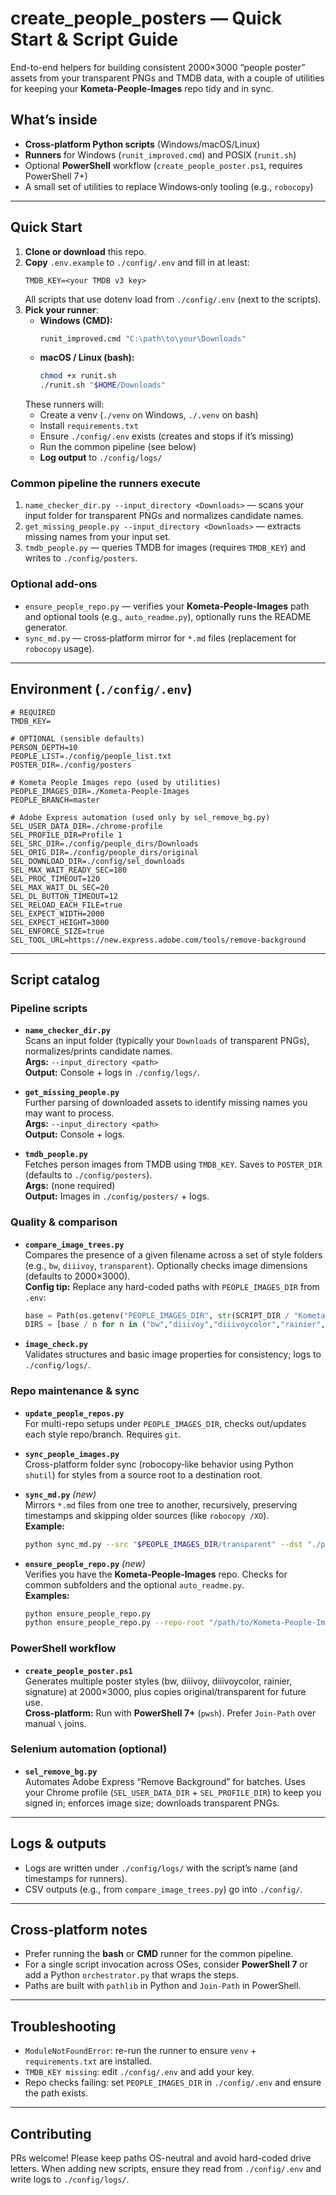 # create_people_posters — Quick Start & Script Guide

End-to-end helpers for building consistent 2000×3000 “people poster” assets from your transparent PNGs and TMDB data, with a couple of utilities for keeping your **Kometa‑People‑Images** repo tidy and in sync.

## What’s inside

- **Cross‑platform Python scripts** (Windows/macOS/Linux)
- **Runners** for Windows (`runit_improved.cmd`) and POSIX (`runit.sh`)
- Optional **PowerShell** workflow (`create_people_poster.ps1`, requires PowerShell 7+)
- A small set of utilities to replace Windows‑only tooling (e.g., `robocopy`)

---

## Quick Start

1. **Clone or download** this repo.
2. **Copy** `.env.example` to `./config/.env` and fill in at least:
   ```env
   TMDB_KEY=<your TMDB v3 key>
   ```
   All scripts that use dotenv load from `./config/.env` (next to the scripts).
3. **Pick your runner**:
   - **Windows (CMD):**
     ```bat
     runit_improved.cmd "C:\path\to\your\Downloads"
     ```
   - **macOS / Linux (bash):**
     ```bash
     chmod +x runit.sh
     ./runit.sh "$HOME/Downloads"
     ```
   These runners will:
   - Create a venv (`./venv` on Windows, `./.venv` on bash)
   - Install `requirements.txt`
   - Ensure `./config/.env` exists (creates and stops if it’s missing)
   - Run the common pipeline (see below)
   - **Log output** to `./config/logs/`

### Common pipeline the runners execute

1. `name_checker_dir.py --input_directory <Downloads>` — scans your input folder for transparent PNGs and normalizes candidate names.
2. `get_missing_people.py --input_directory <Downloads>` — extracts missing names from your input set.
3. `tmdb_people.py` — queries TMDB for images (requires `TMDB_KEY`) and writes to `./config/posters`.

### Optional add-ons

- `ensure_people_repo.py` — verifies your **Kometa‑People‑Images** path and optional tools (e.g., `auto_readme.py`), optionally runs the README generator.
- `sync_md.py` — cross‑platform mirror for `*.md` files (replacement for `robocopy` usage).

---

## Environment (`./config/.env`)

```env
# REQUIRED
TMDB_KEY=

# OPTIONAL (sensible defaults)
PERSON_DEPTH=10
PEOPLE_LIST=./config/people_list.txt
POSTER_DIR=./config/posters

# Kometa People Images repo (used by utilities)
PEOPLE_IMAGES_DIR=./Kometa-People-Images
PEOPLE_BRANCH=master

# Adobe Express automation (used only by sel_remove_bg.py)
SEL_USER_DATA_DIR=./chrome-profile
SEL_PROFILE_DIR=Profile 1
SEL_SRC_DIR=./config/people_dirs/Downloads
SEL_ORIG_DIR=./config/people_dirs/original
SEL_DOWNLOAD_DIR=./config/sel_downloads
SEL_MAX_WAIT_READY_SEC=180
SEL_PROC_TIMEOUT=120
SEL_MAX_WAIT_DL_SEC=20
SEL_DL_BUTTON_TIMEOUT=12
SEL_RELOAD_EACH_FILE=true
SEL_EXPECT_WIDTH=2000
SEL_EXPECT_HEIGHT=3000
SEL_ENFORCE_SIZE=true
SEL_TOOL_URL=https://new.express.adobe.com/tools/remove-background
```

---

## Script catalog

### Pipeline scripts
- **`name_checker_dir.py`**  
  Scans an input folder (typically your `Downloads` of transparent PNGs), normalizes/prints candidate names.  
  **Args:** `--input_directory <path>`  
  **Output:** Console + logs in `./config/logs/`.

- **`get_missing_people.py`**  
  Further parsing of downloaded assets to identify missing names you may want to process.  
  **Args:** `--input_directory <path>`  
  **Output:** Console + logs.

- **`tmdb_people.py`**  
  Fetches person images from TMDB using `TMDB_KEY`. Saves to `POSTER_DIR` (defaults to `./config/posters`).  
  **Args:** (none required)  
  **Output:** Images in `./config/posters/` + logs.

### Quality & comparison
- **`compare_image_trees.py`**  
  Compares the presence of a given filename across a set of style folders (e.g., `bw`, `diiivoy`, `transparent`). Optionally checks image dimensions (defaults to 2000×3000).  
  **Config tip:** Replace any hard-coded paths with `PEOPLE_IMAGES_DIR` from `.env`:
  ```python
  base = Path(os.getenv("PEOPLE_IMAGES_DIR", str(SCRIPT_DIR / "Kometa-People-Images")))
  DIRS = [base / n for n in ("bw","diiivoy","diiivoycolor","rainier","original","signature","transparent")]
  ```

- **`image_check.py`**  
  Validates structures and basic image properties for consistency; logs to `./config/logs/`.

### Repo maintenance & sync
- **`update_people_repos.py`**  
  For multi-repo setups under `PEOPLE_IMAGES_DIR`, checks out/updates each style repo/branch. Requires `git`.

- **`sync_people_images.py`**  
  Cross-platform folder sync (robocopy‑like behavior using Python `shutil`) for styles from a source root to a destination root.

- **`sync_md.py`** *(new)*  
  Mirrors `*.md` files from one tree to another, recursively, preserving timestamps and skipping older sources (like `robocopy /XO`).  
  **Example:**  
  ```bash
  python sync_md.py --src "$PEOPLE_IMAGES_DIR/transparent" --dst "./people/transparent"
  ```

- **`ensure_people_repo.py`** *(new)*  
  Verifies you have the **Kometa‑People‑Images** repo. Checks for common subfolders and the optional `auto_readme.py`.  
  **Examples:**  
  ```bash
  python ensure_people_repo.py
  python ensure_people_repo.py --repo-root "/path/to/Kometa-People-Images" --run-auto-readme
  ```

### PowerShell workflow
- **`create_people_poster.ps1`**  
  Generates multiple poster styles (bw, diiivoy, diiivoycolor, rainier, signature) at 2000×3000, plus copies original/transparent for future use.  
  **Cross‑platform:** Run with **PowerShell 7+** (`pwsh`). Prefer `Join-Path` over manual `\` joins.

### Selenium automation (optional)
- **`sel_remove_bg.py`**  
  Automates Adobe Express “Remove Background” for batches. Uses your Chrome profile (`SEL_USER_DATA_DIR` + `SEL_PROFILE_DIR`) to keep you signed in; enforces image size; downloads transparent PNGs.

---

## Logs & outputs

- Logs are written under `./config/logs/` with the script’s name (and timestamps for runners).
- CSV outputs (e.g., from `compare_image_trees.py`) go into `./config/`.

---

## Cross‑platform notes

- Prefer running the **bash** or **CMD** runner for the common pipeline.  
- For a single script invocation across OSes, consider **PowerShell 7** or add a Python `orchestrator.py` that wraps the steps.
- Paths are built with `pathlib` in Python and `Join-Path` in PowerShell.

---

## Troubleshooting

- `ModuleNotFoundError`: re-run the runner to ensure `venv` + `requirements.txt` are installed.
- `TMDB_KEY missing`: edit `./config/.env` and add your key.
- Repo checks failing: set `PEOPLE_IMAGES_DIR` in `./config/.env` and ensure the path exists.

---

## Contributing

PRs welcome! Please keep paths OS-neutral and avoid hard-coded drive letters. When adding new scripts, ensure they read from `./config/.env` and write logs to `./config/logs/`.